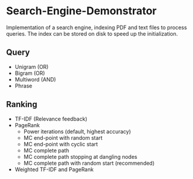 # Search-Engine-Demonstrator

Implementation of a search engine, indexing PDF and text files to process queries. The index can be stored on disk to speed up the initialization.

Query
---------------
- Unigram (OR)
- Bigram (OR)
- Multiword (AND)
- Phrase

Ranking
---------------
- TF-IDF (Relevance feedback)
- PageRank
    - Power iterations (default, highest accuracy)
    - MC end-point with random start
    - MC end-point with cyclic start
    - MC complete path
    - MC complete path stopping at dangling nodes
    - MC complete path with random start (recommended)
- Weighted TF-IDF and PageRank

